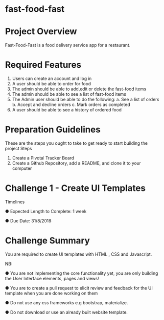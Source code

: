 # fast-food-fast

# Project Overview
Fast-Food-Fast is a food delivery service app for a restaurant.

# Required Features
1. Users can create an account and log in
2. A user should be able to order for food
3. The admin should be able to add,edit or delete the fast-food items
4. The admin should be able to see a list of fast-food items
5. The Admin user should be able to do the following:
a. See a list of orders
b. Accept and decline orders
c. Mark orders as completed
6. A user should be able to see a history of ordered food

# Preparation Guidelines
These are the steps you ought to take to get ready to start building the project
Steps
1. Create a Pivotal Tracker Board
2. Create a Github Repository, add a README, and clone it to your computer

# Challenge 1 - Create UI Templates
Timelines

● Expected Length to Complete: 1 week

● Due Date: 31/8/2018

# Challenge Summary
You are required to create UI templates with HTML , CSS and Javascript.

NB:

● You are not implementing the core functionality yet, you are only building the User
Interface elements, pages and views!

● You are to create a pull request to elicit review and feedback for the UI template when
you are done working on them

● Do not use any css frameworks e.g bootstrap, materialize.

● Do not download or use an already built website template.
